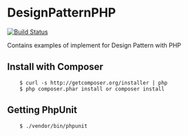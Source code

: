 # DesignPatternPHP

[![Build Status](https://travis-ci.org/Tony133/DesignPatternPHP.svg?branch=master)](https://travis-ci.org/Tony133/DesignPatternPHP)

Contains examples of implement for Design Pattern with PHP 

## Install with Composer

```
    $ curl -s http://getcomposer.org/installer | php
    $ php composer.phar install or composer install
```
## Getting PhpUnit

```
	$ ./vendor/bin/phpunit
```
